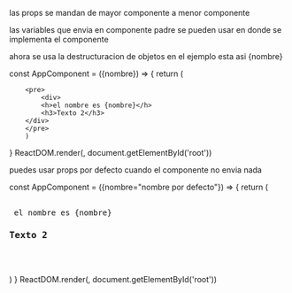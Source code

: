 las props se mandan de mayor componente a menor componente

las variables que envia en componente padre se pueden usar en donde se implementa el componente

ahora se usa la destructuracion de objetos en el ejemplo esta asi {nombre}

const AppComponent = ({nombre}) => {
    return (
        
        <pre>
            <div>
            <h>el nombre es {nombre}</h>
            <h3>Texto 2</h3>
        </div>
        </pre>
        )
}
ReactDOM.render(<AppComponent nombre="Victor Lara" />, document.getElementById('root'))


puedes usar props por defecto cuando el componente no envia nada

const AppComponent = ({nombre="nombre por defecto"}) => {
    return (
        <pre>
        <div>
            <h>el nombre es {nombre}</h>
            <h3>Texto 2</h3>
        </div>
        </pre>
        )
}
ReactDOM.render(<AppComponent/>, document.getElementById('root'))

